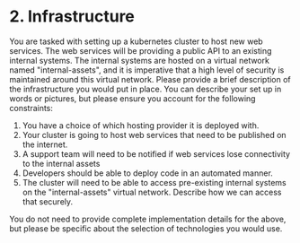 # 2. Infrastructure

You are tasked with setting up a kubernetes cluster to host new web services. The web services will be providing a public API to an existing internal systems. The internal systems are hosted on a virtual network named "internal-assets", and it is imperative that a high level of security is maintained around this virtual network.
Please provide a brief description of the infrastructure you would put in place. You can describe your set up in words or pictures, but please ensure you account for the following constraints:

1. You have a choice of which hosting provider it is deployed with.
2. Your cluster is going to host web services that need to be published on the internet.
3. A support team will need to be notified if web services lose connectivity to the internal assets
4. Developers should be able to deploy code in an automated manner.
5. The cluster will need to be able to access pre-existing internal systems on the "internal-assets" virtual network. Describe how we can access that securely.

You do not need to provide complete implementation details for the above, but please be specific about the selection of technologies you would use.
